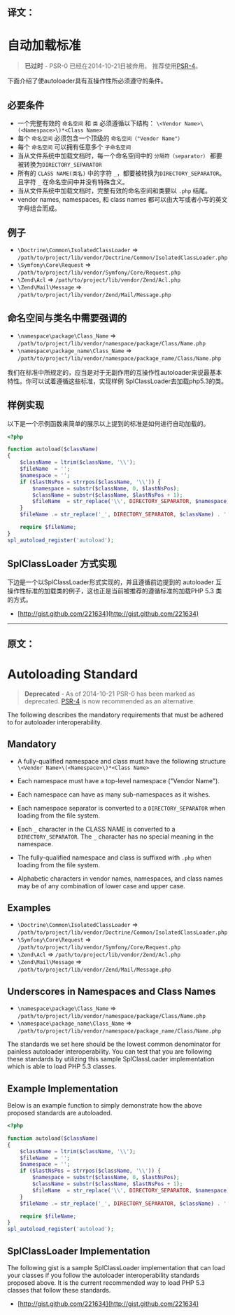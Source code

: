 ## 译文：

自动加载标准
====================

> **已过时** - PSR-0 已经在2014-10-21日被弃用。 推荐使用[PSR-4]。

[PSR-4]: http://www.php-fig.org/psr/psr-4/
  
下面介绍了使autoloader具有互操作性所必须遵守的条件。


必要条件 
---------

* 一个完整有效的 `命名空间` 和 `类` 必须遵循以下结构： `\<Vendor Name>\(<Namespace>\)*<Class Name>`
* 每个 `命名空间` 必须包含一个顶级的 `命名空间（"Vendor Name"）`
* 每个 `命名空间` 可以拥有任意多个 `子命名空间`
* 当从文件系统中加载文档时，每一个命名空间中的 `分隔符（separator）` 都要被转换为`DIRECTORY_SEPARATOR`
* 所有的 `CLASS NAME(类名)` 中的字符 `_`，都要被转换为`DIRECTORY_SEPARATOR`。且字符 `_` 在命名空间中并没有特殊含义。
* 当从文件系统中加载文档时，完整有效的命名空间和类要以 `.php` 结尾。
* vendor names, namespaces, 和 class names 都可以由大写或者小写的英文字母组合而成。

例子
--------

* `\Doctrine\Common\IsolatedClassLoader` => `/path/to/project/lib/vendor/Doctrine/Common/IsolatedClassLoader.php`
* `\Symfony\Core\Request` => `/path/to/project/lib/vendor/Symfony/Core/Request.php`
* `\Zend\Acl` => `/path/to/project/lib/vendor/Zend/Acl.php`
* `\Zend\Mail\Message` => `/path/to/project/lib/vendor/Zend/Mail/Message.php`

命名空间与类名中需要强调的
-----------------------------------------

* `\namespace\package\Class_Name` => `/path/to/project/lib/vendor/namespace/package/Class/Name.php`
* `\namespace\package_name\Class_Name` => `/path/to/project/lib/vendor/namespace/package_name/Class/Name.php`

我们在标准中所规定的，应当是对于无副作用的互操作性autoloader来说最基本特性。你可以试着遵循这些标准，实现样例 SplClassLoader去加载php5.3的类。


样例实现
----------------------

以下是一个示例函数来简单的展示以上提到的标准是如何进行自动加载的。

```php
<?php

function autoload($className)
{
    $className = ltrim($className, '\\');
    $fileName  = '';
    $namespace = '';
    if ($lastNsPos = strrpos($className, '\\')) {
        $namespace = substr($className, 0, $lastNsPos);
        $className = substr($className, $lastNsPos + 1);
        $fileName  = str_replace('\\', DIRECTORY_SEPARATOR, $namespace) . DIRECTORY_SEPARATOR;
    }
    $fileName .= str_replace('_', DIRECTORY_SEPARATOR, $className) . '.php';

    require $fileName;
}
spl_autoload_register('autoload');
```

SplClassLoader 方式实现 
-----------------------------

下边是一个以SplClassLoader形式实现的，并且遵循前边提到的 autoloader 互操作性标准的加载类的例子，这也正是当前被推荐的遵循标准的加载PHP 5.3 类的方式。
* [http://gist.github.com/221634](http://gist.github.com/221634)

---

## 原文：


Autoloading Standard
====================

> **Deprecated** - As of 2014-10-21 PSR-0 has been marked as deprecated. [PSR-4] is now recommended 
as an alternative.    

[PSR-4]: http://www.php-fig.org/psr/psr-4/

The following describes the mandatory requirements that must be adhered
to for autoloader interoperability.    


Mandatory
---------

* A fully-qualified namespace and class must have the following
  structure `\<Vendor Name>\(<Namespace>\)*<Class Name>`    
* Each namespace must have a top-level namespace ("Vendor Name").    
* Each namespace can have as many sub-namespaces as it wishes.    

* Each namespace separator is converted to a `DIRECTORY_SEPARATOR` when
  loading from the file system.    
  
* Each `_` character in the CLASS NAME is converted to a
  `DIRECTORY_SEPARATOR`. The `_` character has no special meaning in the
  namespace.    
  
* The fully-qualified namespace and class is suffixed with `.php` when
  loading from the file system.    
 
* Alphabetic characters in vendor names, namespaces, and class names may
  be of any combination of lower case and upper case.    
  
Examples
--------

* `\Doctrine\Common\IsolatedClassLoader` => `/path/to/project/lib/vendor/Doctrine/Common/IsolatedClassLoader.php`
* `\Symfony\Core\Request` => `/path/to/project/lib/vendor/Symfony/Core/Request.php`
* `\Zend\Acl` => `/path/to/project/lib/vendor/Zend/Acl.php`
* `\Zend\Mail\Message` => `/path/to/project/lib/vendor/Zend/Mail/Message.php`

Underscores in Namespaces and Class Names
-----------------------------------------

* `\namespace\package\Class_Name` => `/path/to/project/lib/vendor/namespace/package/Class/Name.php`
* `\namespace\package_name\Class_Name` => `/path/to/project/lib/vendor/namespace/package_name/Class/Name.php`

The standards we set here should be the lowest common denominator for
painless autoloader interoperability. You can test that you are
following these standards by utilizing this sample SplClassLoader
implementation which is able to load PHP 5.3 classes.    


Example Implementation
----------------------

Below is an example function to simply demonstrate how the above
proposed standards are autoloaded.    


```php
<?php

function autoload($className)
{
    $className = ltrim($className, '\\');
    $fileName  = '';
    $namespace = '';
    if ($lastNsPos = strrpos($className, '\\')) {
        $namespace = substr($className, 0, $lastNsPos);
        $className = substr($className, $lastNsPos + 1);
        $fileName  = str_replace('\\', DIRECTORY_SEPARATOR, $namespace) . DIRECTORY_SEPARATOR;
    }
    $fileName .= str_replace('_', DIRECTORY_SEPARATOR, $className) . '.php';

    require $fileName;
}
spl_autoload_register('autoload');
```

SplClassLoader Implementation
-----------------------------

The following gist is a sample SplClassLoader implementation that can
load your classes if you follow the autoloader interoperability
standards proposed above. It is the current recommended way to load PHP
5.3 classes that follow these standards.    

* [http://gist.github.com/221634](http://gist.github.com/221634)
